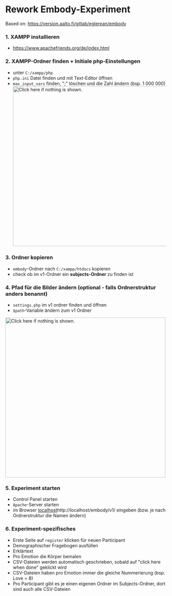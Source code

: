 # Rework Embody-Experiment
Based on: https://version.aalto.fi/gitlab/eglerean/embody

### 1. XAMPP installieren
  - https://www.apachefriends.org/de/index.html

### 2. XAMPP-Ordner finden + Initiale php-Einstellungen
  - unter `C:/xampp/php`
  - `php.ini` Datei finden und mit Text-Editor öffnen
  - `max_input_vars` finden, ";" löschen und die Zahl ändern (bsp. 1 000 000)
<a href="https://drive.google.com/uc?export=view&id=1AhVlzpFhCgHePfHVo8eTZyKCRSF2Amha"><img src="https://drive.google.com/uc?export=view&id=1AhVlzpFhCgHePfHVo8eTZyKCRSF2Amha" style="width: 500px; max-width: 100%; height: auto" title="Click here if nothing is shown." /></a>

### 3. Ordner kopieren
- `embody`-Ordner nach `C:/xampp/htdocs` kopieren
- check ob im v1-Ordner ein **subjects-Ordner** zu finden ist

### 4. Pfad für die Bilder ändern (optional - falls Ordnerstruktur anders benannt)
- `settings.php` im v1 ordner finden und öffnen
- `$path`-Variable ändern zum v1 Ordner

<a href="https://drive.google.com/uc?export=view&id=1dbUVvfKUYnsMIpbd5APCvvN_er3ze-Ww"><img src="https://drive.google.com/uc?export=view&id=1dbUVvfKUYnsMIpbd5APCvvN_er3ze-Ww" style="width: 500px; max-width: 100%; height: auto" title="Click here if nothing is shown." /></a>

### 5. Experiment starten
- Control Panel starten
- `Apache`-Server starten
- im Browser [localhost](http://localhost/embody/v1/)http://localhost/embody/v1/ eingeben (bzw. je nach Ordnerstruktur die Namen ändern)

### 6. Experiment-spezifisches
- Erste Seite auf `register` klicken für neuen Participant
- Demographischer Fragebogen ausfüllen
- Erklärtext
- Pro Emotion die Körper bemalen
- CSV-Dateien werden automatisch geschrieben, sobald auf "click here when done" geklickt wird
- CSV-Dateien haben pro Emotion immer die gleiche Nummerierung (bsp. Love = 8)
- Pro Participant gibt es je einen eigenen Ordner im Subjects-Ordner, dort sind auch alle CSV-Dateien
